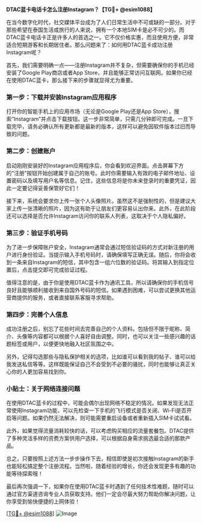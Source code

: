 **DTAC蓝卡电话卡怎么注册Instagram？【TG💪+ @esim1088】**

在当今数字化时代，社交媒体平台成为了人们日常生活中不可或缺的一部分。对于那些希望在泰国生活或旅行的人来说，拥有一个本地SIM卡是必不可少的。而DTAC蓝卡电话卡正是许多人的首选之一。它不仅价格实惠，而且使用方便，非常适合短期游客和长期居住者。那么问题来了：如何用DTAC蓝卡成功注册Instagram呢？

首先，我们需要明确一点——注册Instagram并不复杂，但需要确保你的手机已经安装了Google Play商店或者App Store，并且能够正常访问互联网。如果你已经在使用DTAC蓝卡，那么接下来的步骤就显得尤为重要。

### 第一步：下载并安装Instagram应用程序

打开你的智能手机上的应用市场（无论是Google Play还是App Store），搜索“Instagram”并点击下载按钮。这一步非常简单，只需几分钟即可完成。一旦下载完毕，请务必确认所有更新都是最新的版本，这样可以避免因软件版本过旧而导致的问题。

### 第二步：创建账户

启动刚刚安装好的Instagram应用程序后，你会看到欢迎界面。点击屏幕下方的“注册”按钮开始创建属于自己的账号。此时你需要输入有效的电子邮件地址、设置密码以及填写用户名等信息。记住，这些信息将是你未来登录时的重要凭证，因此一定要记得妥善保管好它们！

接下来，系统会要求你上传一张个人头像照片。虽然这不是强制性的，但是建议大家上传一张清晰的照片，因为这有助于让朋友们更容易认出你来。此外，在此阶段还可以选择是否允许Instagram访问你的联系人列表，这取决于个人隐私偏好。

### 第三步：验证手机号码

为了进一步保障账户安全，Instagram通常会通过短信验证码的方式对新注册的用户进行身份验证。当提示输入手机号码时，请确保填写正确无误。随后，你将会收到一条来自Instagram的短信，其中包含一组六位数的验证码。将其输入到指定位置后，点击提交即可完成验证过程。

值得注意的是，由于你是使用DTAC蓝卡作为通讯工具，所以请确保你的手机信号良好且能够顺利接收到来自国外号码的短信。如果遇到困难，可以尝试更换其他运营商提供的服务，或者直接联系客服寻求帮助。

### 第四步：完善个人信息

成功注册之后，别忘了花些时间去完善自己的个人资料。包括但不限于昵称、简介、头像等内容都可以根据个人喜好自由调整。同时，也可以关注一些感兴趣的话题标签或用户，以便更快地融入社区氛围之中。

另外，记得勾选那些与隐私保护相关的选项，比如谁可以看到我的帖子、谁可以给我发送私信等等。这样既能保证自己不会受到不必要的骚扰，同时也能够让真正关心你的人更加容易找到你。

### 小贴士：关于网络连接问题

在使用DTAC蓝卡的过程中，可能会偶尔出现网络不稳定的情况。如果发现无法正常使用Instagram功能，可以先检查一下手机的飞行模式是否关闭、Wi-Fi是否开启等问题。如果仍然无法解决，则可能需要重启设备或者重新插入SIM卡试试看。

此外，如果觉得流量消耗较快的话，可以考虑购买相应的流量套餐包。DTAC提供了多种灵活多样的资费方案供用户选择，可以根据自身需求挑选最合适的那款产品。

总之，只要按照上述方法一步步操作下去，相信即使是初次接触Instagram的新手也能轻松搞定整个注册流程。当然啦，随着经验的增长，你还会发现更多有趣的功能等待探索哦！

最后再次强调一下，如果你在使用DTAC蓝卡时遇到了任何技术性难题，随时可以通过官方渠道咨询专业人员获取支持。他们一定会尽最大努力帮助你解决问题，让你享受到愉快便捷的上网体验！

[[TG💪+ @esim1088](https://t.me/s/esim1088)] 
![Image](https://i.postimg.cc/4NQfJmqS/Snipaste-2025-05-13-00-14-12.png)